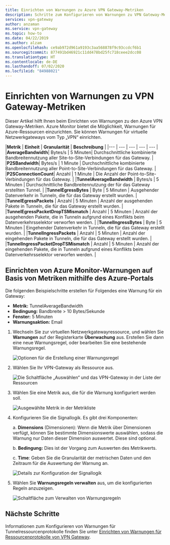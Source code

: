 ```yaml
---
title: Einrichten von Warnungen zu Azure VPN Gateway-Metriken
description: Schritte zum Konfigurieren von Warnungen zu VPN Gateway-Metriken
services: vpn-gateway
author: anzaman
ms.service: vpn-gateway
ms.topic: how-to
ms.date: 04/22/2019
ms.author: alzam
ms.openlocfilehash: ce9ab972d961a9193c3aa568878f9c93ccdcf6b1
ms.sourcegitcommit: 877491bd46921c11dd478bd25fc718ceee2dcc08
ms.translationtype: HT
ms.contentlocale: de-DE
ms.lasthandoff: 07/02/2020
ms.locfileid: "84988021"
---
```

# <a name="set-up-alerts-on-vpn-gateway-metrics"></a>Einrichten von Warnungen zu VPN Gateway-Metriken

Dieser Artikel hilft Ihnen beim Einrichten von Warnungen zu den Azure VPN Gateway-Metriken. Azure Monitor bietet die Möglichkeit, Warnungen für Azure-Ressourcen einzurichten. Sie können Warnungen für virtuelle Netzwerkgateways vom Typ „VPN“ einrichten.


|**Metrik**   | **Einheit** | **Granularität** | **Beschreibung** | 
|---       | ---        | ---       | ---            | ---       |
|**AverageBandwidth**| Bytes/s  | 5 Minuten| Durchschnittliche kombinierte Bandbreitennutzung aller Site-to-Site-Verbindungen für das Gateway.     |
|**P2SBandwidth**| Bytes/s  | 1 Minute  | Durchschnittliche kombinierte Bandbreitennutzung aller Point-to-Site-Verbindungen für das Gateway.    |
|**P2SConnectionCount**| Anzahl  | 1 Minute  | Die Anzahl der Point-to-Site-Verbindungen für das Gateway.   |
|**TunnelAverageBandwidth** | Bytes/s    | 5 Minuten  | Durchschnittliche Bandbreitennutzung der für das Gateway erstellten Tunnel. |
|**TunnelEgressBytes** | Byte | 5 Minuten | Ausgehender Datenverkehr in Tunneln, die für das Gateway erstellt wurden.   |
|**TunnelEgressPackets** | Anzahl | 5 Minuten | Anzahl der ausgehenden Pakete in Tunneln, die für das Gateway erstellt wurden.   |
|**TunnelEgressPacketDropTSMismatch** | Anzahl | 5 Minuten | Anzahl der ausgehenden Pakete, die in Tunneln aufgrund eines Konflikts beim Datenverkehrsselektor verworfen werden. |
|**TunnelIngressBytes** | Byte | 5 Minuten | Eingehender Datenverkehr in Tunneln, die für das Gateway erstellt wurden.   |
|**TunnelIngressPackets** | Anzahl | 5 Minuten | Anzahl der eingehenden Pakete in Tunneln, die für das Gateway erstellt wurden.   |
|**TunnelIngressPacketDropTSMismatch** | Anzahl | 5 Minuten | Anzahl der eingehenden Pakete, die in Tunneln aufgrund eines Konflikts beim Datenverkehrsselektor verworfen werden. |


## <a name="set-up-azure-monitor-alerts-based-on-metrics-by-using-the-azure-portal"></a><a name="setup"></a>Einrichten von Azure Monitor-Warnungen auf Basis von Metriken mithilfe des Azure-Portals

Die folgenden Beispielschritte erstellen für Folgendes eine Warnung für ein Gateway:

- **Metrik:** TunnelAverageBandwidth
- **Bedingung:** Bandbreite > 10 Bytes/Sekunde
- **Fenster:** 5 Minuten
- **Warnungsaktion:** Email



1. Wechseln Sie zur virtuellen Netzwerkgatewayressource, und wählen Sie **Warnungen** auf der Registerkarte **Überwachung** aus. Erstellen Sie dann eine neue Warnungsregel, oder bearbeiten Sie eine bestehende Warnungsregel.

   ![Optionen für die Erstellung einer Warnungsregel](./media/vpn-gateway-howto-setup-alerts-virtual-network-gateway-metric/metric-alert1.png "Erstellen")

2. Wählen Sie Ihr VPN-Gateway als Ressource aus.

   ![Die Schaltfläche „Auswählen“ und das VPN-Gateway in der Liste der Ressourcen](./media/vpn-gateway-howto-setup-alerts-virtual-network-gateway-metric/metric-alert2.png "Select")

3. Wählen Sie eine Metrik aus, die für die Warnung konfiguriert werden soll.

   ![Ausgewählte Metrik in der Metrikliste](./media/vpn-gateway-howto-setup-alerts-virtual-network-gateway-metric/metric-alert3.png "Select")
4. Konfigurieren Sie die Signallogik. Es gibt drei Komponenten:

    a. **Dimensions** (Dimensionen): Wenn die Metrik über Dimensionen verfügt, können Sie bestimmte Dimensionswerte auswählen, sodass die Warnung nur Daten dieser Dimension auswertet. Diese sind optional.

    b. **Bedingung:** Dies ist der Vorgang zum Auswerten des Metrikwerts.

    c. **Time**: Geben Sie die Granularität der metrischen Daten und den Zeitraum für die Auswertung der Warnung an.

   ![Details zur Konfiguration der Signallogik](./media/vpn-gateway-howto-setup-alerts-virtual-network-gateway-metric/metric-alert4.png "Select")

5. Wählen Sie **Warnungsregeln verwalten** aus, um die konfigurierten Regeln anzuzeigen.

   ![Schaltfläche zum Verwalten von Warnungsregeln](./media/vpn-gateway-howto-setup-alerts-virtual-network-gateway-metric/metric-alert8.png "Select")

## <a name="next-steps"></a>Nächste Schritte

Informationen zum Konfigurieren von Warnungen für Tunnelressourcenprotokolle finden Sie unter [Einrichten von Warnungen für Ressourcenprotokolle von VPN Gateway](vpn-gateway-howto-setup-alerts-virtual-network-gateway-log.md).
